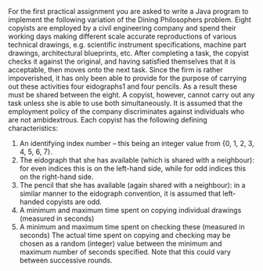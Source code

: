 For the first practical assignment you are asked to write a Java program to implement the following variation of the Dining Philosophers problem. Eight copyists are employed by a civil engineering company and spend their working days making different scale accurate reproductions of various technical drawings, e.g. scientific instrument specifications, machine part drawings, architectural blueprints, etc. After completing a task, the copyist checks it against the original, and having satisfied themselves that it is acceptable, then moves onto the next task. Since the firm is rather impoverished, it has only been able to provide for the purpose of carrying out these activities four eidographs1 and four pencils. As a result these must be shared between the eight. A copyist, however, cannot carry out any task unless she is able to use both simultaneously. It is assumed that the employment policy of the company discriminates against individuals who are not ambidextrous.
Each copyist has the following defining characteristics:
  1. An identifying index number – this being an integer value from {0, 1, 2, 3, 4, 5, 6, 7}.
  2. The eidograph that she has available (which is shared with a neighbour): for even indices this is on the left-hand side, while for        odd indices this on the right-hand side.
  3. The pencil that she has available (again shared with a neighbour): in a similar manner to the eidograph convention, it is assumed          that left-handed copyists are odd.
  4. A minimum and maximum time spent on copying individual drawings (measured in seconds)
  5. A minimum and maximum time spent on checking these (measured in seconds)
The actual time spent on copying and checking may be chosen as a random (integer) value between the minimum and maximum number of seconds specified. Note that this could vary between successive rounds.

